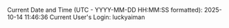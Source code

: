Current Date and Time (UTC - YYYY-MM-DD HH:MM:SS formatted): 2025-10-14 11:46:36
Current User's Login: luckyaiman
